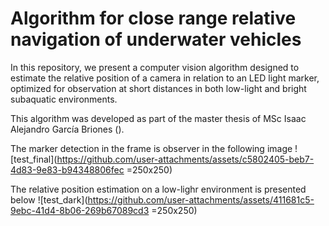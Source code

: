 # Algorithm for close range relative navigation of underwater vehicles
In this repository, we present a computer vision algorithm designed to estimate the relative position of a camera in relation to an LED light marker, optimized for observation at short distances in both low-light and bright subaquatic environments.

This algorithm was developed as part of the master thesis of MSc Isaac Alejandro García Briones (). 

The marker detection in the frame is observer in the following image
![test_final](https://github.com/user-attachments/assets/c5802405-beb7-4d83-9e83-b94348806fec =250x250)


The relative position estimation on a low-lighr environment is presented below
![test_dark](https://github.com/user-attachments/assets/411681c5-9ebc-41d4-8b06-269b67089cd3 =250x250)
